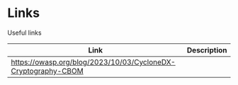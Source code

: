 <!-- SPDX-License-Identifier: CC-BY-4.0 -->
# Links

Useful links

| Link| Description|
| -- | -- |
| https://owasp.org/blog/2023/10/03/CycloneDX-Cryptography-CBOM | 